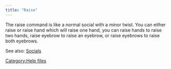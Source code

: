 ```yaml
---
title: "Raise"
---
```


The raise command is like a normal social with a minor twist. You can
either raise or raise hand which will raise one hand, you can raise
hands to raise two hands, raise eyebrow to raise an eyebrow, or raise
eyebrows to raise both eyebrows.

See also: [Socials](Socials "wikilink")

[Category:Help files](Category:Help_files "wikilink")